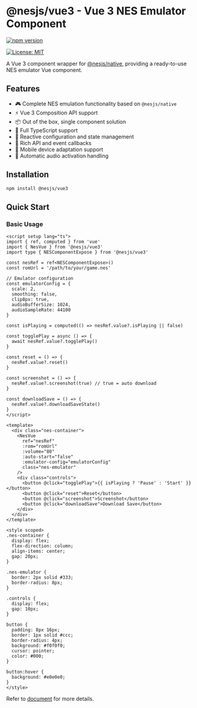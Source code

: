 # @nesjs/vue3 - Vue 3 NES Emulator Component


[![npm version](https://badge.fury.io/js/%40nesjs%2Fvue3.svg)](https://badge.fury.io/js/%40nesjs%2Fvue3)

[![License: MIT](https://img.shields.io/badge/License-MIT-yellow.svg)](https://opensource.org/licenses/MIT)

A Vue 3 component wrapper for [@nesjs/native](./native), providing a ready-to-use NES emulator Vue component.

## Features

- 🎮 Complete NES emulation functionality based on `@nesjs/native`
- ⚡ Vue 3 Composition API support
- 📦 Out of the box, single component solution
- 🎯 Full TypeScript support
- 🎨 Reactive configuration and state management
- 🔧 Rich API and event callbacks
- 📱 Mobile device adaptation support
- 🎵 Automatic audio activation handling

## Installation

```bash
npm install @nesjs/vue3
```

## Quick Start

### Basic Usage

```vue
<script setup lang="ts">
import { ref, computed } from 'vue'
import { NesVue } from '@nesjs/vue3'
import type { NESComponentExpose } from '@nesjs/vue3'

const nesRef = ref<NESComponentExpose>()
const romUrl = '/path/to/your/game.nes'

// Emulator configuration
const emulatorConfig = {
  scale: 2,
  smoothing: false,
  clip8px: true,
  audioBufferSize: 1024,
  audioSampleRate: 44100
}

const isPlaying = computed(() => nesRef.value?.isPlaying || false)

const togglePlay = async () => {
  await nesRef.value?.togglePlay()
}

const reset = () => {
  nesRef.value?.reset()
}

const screenshot = () => {
  nesRef.value?.screenshot(true) // true = auto download
}

const downloadSave = () => {
  nesRef.value?.downloadSaveState()
}
</script>

<template>
  <div class="nes-container">
    <NesVue 
      ref="nesRef"
      :rom="romUrl" 
      :volume="80"
      :auto-start="false"
      :emulator-config="emulatorConfig"
      class="nes-emulator"
    />
    <div class="controls">
      <button @click="togglePlay">{{ isPlaying ? 'Pause' : 'Start' }}</button>
      <button @click="reset">Reset</button>
      <button @click="screenshot">Screenshot</button>
      <button @click="downloadSave">Download Save</button>
    </div>
  </div>
</template>

<style scoped>
.nes-container {
  display: flex;
  flex-direction: column;
  align-items: center;
  gap: 20px;
}

.nes-emulator {
  border: 2px solid #333;
  border-radius: 8px;
}

.controls {
  display: flex;
  gap: 10px;
}

button {
  padding: 8px 16px;
  border: 1px solid #ccc;
  border-radius: 4px;
  background: #f0f0f0;
  cursor: pointer;
  color: #000;
}

button:hover {
  background: #e0e0e0;
}
</style>
```

Refer to [document](https://nesjs.netlify.app/guide/vue3) for more details.